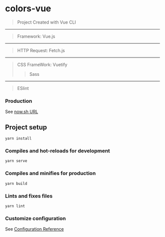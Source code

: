 # colors-vue

> Project Created with Vue CLI
---
> Framework: Vue.js
---
> HTTP Request: Fetch.js
---
> CSS FrameWork: Vuetify
>> Sass
---
> ESlint

### Production
See [now.sh URL](https://colors-vue.now.sh/)

## Project setup
```
yarn install
```

### Compiles and hot-reloads for development
```
yarn serve
```

### Compiles and minifies for production
```
yarn build
```

### Lints and fixes files
```
yarn lint
```

### Customize configuration
See [Configuration Reference](https://cli.vuejs.org/config/)
